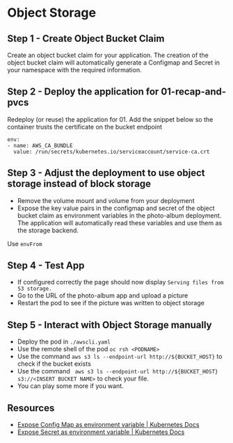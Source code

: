# Object Storage

## Step 1 - Create Object Bucket Claim

Create an object bucket claim for your application.
The creation of the object bucket claim will automatically generate a Configmap and Secret in your namespace with the required information.

## Step 2 - Deploy the application for 01-recap-and-pvcs
Redeploy (or reuse) the application for 01.
Add the snippet below so the container trusts the certificate on the bucket endpoint

```
env:
- name: AWS_CA_BUNDLE
  value: /run/secrets/kubernetes.io/serviceaccount/service-ca.crt
```

## Step 3 - Adjust the deployment to use object storage instead of block storage
* Remove the volume mount and volume from your deployment
* Expose the key value pairs in the configmap and secret of the object bucket claim as environment variables in the photo-album deployment. The application will automatically read these variables and use them as the storage backend.

Use `envFrom`

## Step 4 - Test App
* If configured correctly the page should now display `Serving files from S3 storage.`
* Go to the URL of the photo-album app and upload a picture
* Restart the pod to see if the picture was written to object storage

## Step 5 - Interact with Object Storage manually
* Deploy the pod in `./awscli.yaml` 
* Use the remote shell of the pod `oc rsh <PODNAME>`
* Use the command `aws s3 ls --endpoint-url http://${BUCKET_HOST}` to check if the bucket exists
* Use the command ` aws s3 ls --endpoint-url http://${BUCKET_HOST} s3://<INSERT BUCKET NAME>` to check your file.
* You can play some more if you want.

## Resources

* [Expose Config Map as environment variable | Kubernetes Docs](https://kubernetes.io/docs/tasks/configure-pod-container/configure-pod-configmap/#configure-all-key-value-pairs-in-a-configmap-as-container-environment-variables)
* [Expose Secret as environment variable | Kubernetes Docs](https://kubernetes.io/docs/tasks/inject-data-application/distribute-credentials-secure/#configure-all-key-value-pairs-in-a-secret-as-container-environment-variables)
